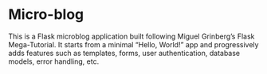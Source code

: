# Micro-blog
This is a Flask microblog application built following Miguel Grinberg’s Flask Mega-Tutorial. It starts from a minimal “Hello, World!” app and progressively adds features such as templates, forms, user authentication, database models, error handling, etc.

